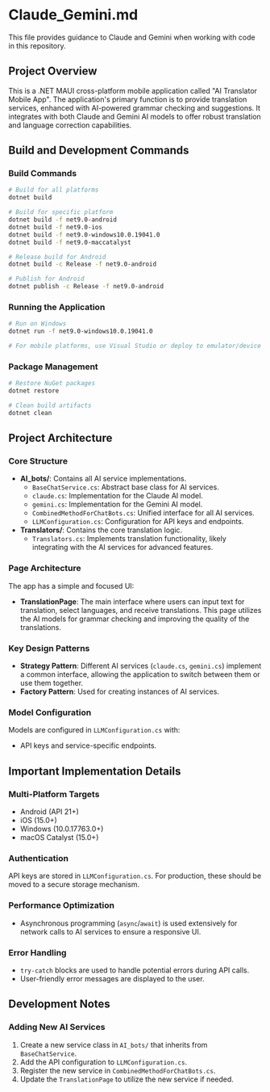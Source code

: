 # Claude_Gemini.md

This file provides guidance to Claude and Gemini when working with code in this repository.

## Project Overview

This is a .NET MAUI cross-platform mobile application called "AI Translator Mobile App". The application's primary function is to provide translation services, enhanced with AI-powered grammar checking and suggestions. It integrates with both Claude and Gemini AI models to offer robust translation and language correction capabilities.

## Build and Development Commands

### Build Commands
```bash
# Build for all platforms
dotnet build

# Build for specific platform
dotnet build -f net9.0-android
dotnet build -f net9.0-ios
dotnet build -f net9.0-windows10.0.19041.0
dotnet build -f net9.0-maccatalyst

# Release build for Android
dotnet build -c Release -f net9.0-android

# Publish for Android
dotnet publish -c Release -f net9.0-android
```

### Running the Application
```bash
# Run on Windows
dotnet run -f net9.0-windows10.0.19041.0

# For mobile platforms, use Visual Studio or deploy to emulator/device
```

### Package Management
```bash
# Restore NuGet packages
dotnet restore

# Clean build artifacts
dotnet clean
```

## Project Architecture

### Core Structure
- **AI_bots/**: Contains all AI service implementations.
  - `BaseChatService.cs`: Abstract base class for AI services.
  - `claude.cs`: Implementation for the Claude AI model.
  - `gemini.cs`: Implementation for the Gemini AI model.
  - `CombinedMethodForChatBots.cs`: Unified interface for all AI services.
  - `LLMConfiguration.cs`: Configuration for API keys and endpoints.
- **Translators/**: Contains the core translation logic.
  - `Translators.cs`: Implements translation functionality, likely integrating with the AI services for advanced features.

### Page Architecture
The app has a simple and focused UI:
- **TranslationPage**: The main interface where users can input text for translation, select languages, and receive translations. This page utilizes the AI models for grammar checking and improving the quality of the translations.

### Key Design Patterns
- **Strategy Pattern**: Different AI services (`claude.cs`, `gemini.cs`) implement a common interface, allowing the application to switch between them or use them together.
- **Factory Pattern**: Used for creating instances of AI services.

### Model Configuration
Models are configured in `LLMConfiguration.cs` with:
- API keys and service-specific endpoints.

## Important Implementation Details

### Multi-Platform Targets
- Android (API 21+)
- iOS (15.0+)
- Windows (10.0.17763.0+)
- macOS Catalyst (15.0+)

### Authentication
API keys are stored in `LLMConfiguration.cs`. For production, these should be moved to a secure storage mechanism.

### Performance Optimization
- Asynchronous programming (`async`/`await`) is used extensively for network calls to AI services to ensure a responsive UI.

### Error Handling
- `try-catch` blocks are used to handle potential errors during API calls.
- User-friendly error messages are displayed to the user.

## Development Notes

### Adding New AI Services
1. Create a new service class in `AI_bots/` that inherits from `BaseChatService`.
2. Add the API configuration to `LLMConfiguration.cs`.
3. Register the new service in `CombinedMethodForChatBots.cs`.
4. Update the `TranslationPage` to utilize the new service if needed.
